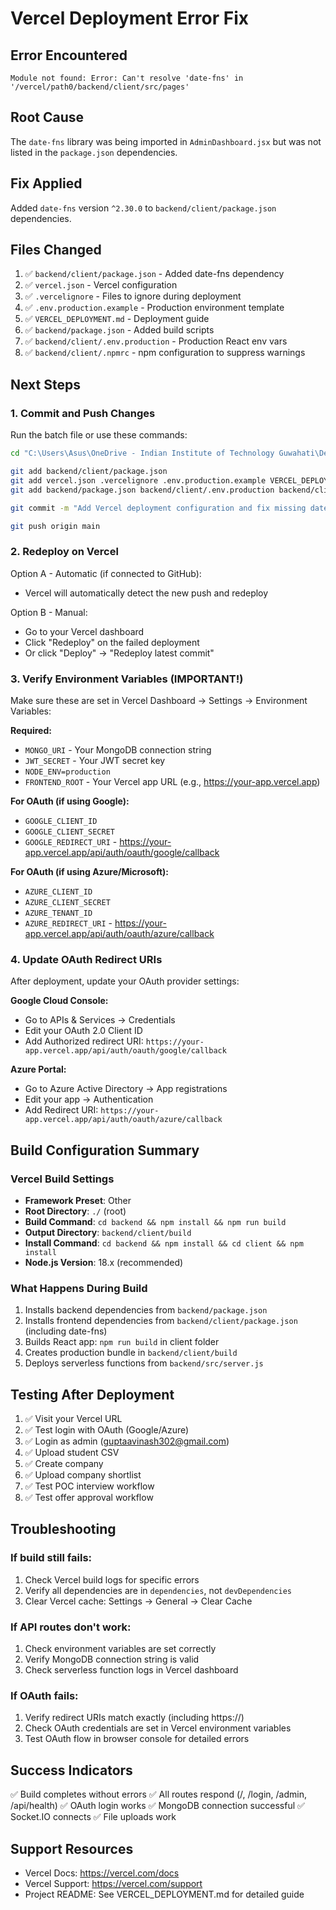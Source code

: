 # Vercel Deployment Error Fix

## Error Encountered
```
Module not found: Error: Can't resolve 'date-fns' in '/vercel/path0/backend/client/src/pages'
```

## Root Cause
The `date-fns` library was being imported in `AdminDashboard.jsx` but was not listed in the `package.json` dependencies.

## Fix Applied
Added `date-fns` version `^2.30.0` to `backend/client/package.json` dependencies.

## Files Changed
1. ✅ `backend/client/package.json` - Added date-fns dependency
2. ✅ `vercel.json` - Vercel configuration
3. ✅ `.vercelignore` - Files to ignore during deployment
4. ✅ `.env.production.example` - Production environment template
5. ✅ `VERCEL_DEPLOYMENT.md` - Deployment guide
6. ✅ `backend/package.json` - Added build scripts
7. ✅ `backend/client/.env.production` - Production React env vars
8. ✅ `backend/client/.npmrc` - npm configuration to suppress warnings

## Next Steps

### 1. Commit and Push Changes
Run the batch file or use these commands:
```bash
cd "C:\Users\Asus\OneDrive - Indian Institute of Technology Guwahati\Desktop\CCD\live-placement"

git add backend/client/package.json
git add vercel.json .vercelignore .env.production.example VERCEL_DEPLOYMENT.md
git add backend/package.json backend/client/.env.production backend/client/.npmrc

git commit -m "Add Vercel deployment configuration and fix missing date-fns dependency"

git push origin main
```

### 2. Redeploy on Vercel
Option A - Automatic (if connected to GitHub):
- Vercel will automatically detect the new push and redeploy

Option B - Manual:
- Go to your Vercel dashboard
- Click "Redeploy" on the failed deployment
- Or click "Deploy" → "Redeploy latest commit"

### 3. Verify Environment Variables (IMPORTANT!)
Make sure these are set in Vercel Dashboard → Settings → Environment Variables:

**Required:**
- `MONGO_URI` - Your MongoDB connection string
- `JWT_SECRET` - Your JWT secret key
- `NODE_ENV=production`
- `FRONTEND_ROOT` - Your Vercel app URL (e.g., https://your-app.vercel.app)

**For OAuth (if using Google):**
- `GOOGLE_CLIENT_ID`
- `GOOGLE_CLIENT_SECRET`
- `GOOGLE_REDIRECT_URI` - https://your-app.vercel.app/api/auth/oauth/google/callback

**For OAuth (if using Azure/Microsoft):**
- `AZURE_CLIENT_ID`
- `AZURE_CLIENT_SECRET`
- `AZURE_TENANT_ID`
- `AZURE_REDIRECT_URI` - https://your-app.vercel.app/api/auth/oauth/azure/callback

### 4. Update OAuth Redirect URIs
After deployment, update your OAuth provider settings:

**Google Cloud Console:**
- Go to APIs & Services → Credentials
- Edit your OAuth 2.0 Client ID
- Add Authorized redirect URI: `https://your-app.vercel.app/api/auth/oauth/google/callback`

**Azure Portal:**
- Go to Azure Active Directory → App registrations
- Edit your app → Authentication
- Add Redirect URI: `https://your-app.vercel.app/api/auth/oauth/azure/callback`

## Build Configuration Summary

### Vercel Build Settings
- **Framework Preset**: Other
- **Root Directory**: `./` (root)
- **Build Command**: `cd backend && npm install && npm run build`
- **Output Directory**: `backend/client/build`
- **Install Command**: `cd backend && npm install && cd client && npm install`
- **Node.js Version**: 18.x (recommended)

### What Happens During Build
1. Installs backend dependencies from `backend/package.json`
2. Installs frontend dependencies from `backend/client/package.json` (including date-fns)
3. Builds React app: `npm run build` in client folder
4. Creates production bundle in `backend/client/build`
5. Deploys serverless functions from `backend/src/server.js`

## Testing After Deployment

1. ✅ Visit your Vercel URL
2. ✅ Test login with OAuth (Google/Azure)
3. ✅ Login as admin (guptaavinash302@gmail.com)
4. ✅ Upload student CSV
5. ✅ Create company
6. ✅ Upload company shortlist
7. ✅ Test POC interview workflow
8. ✅ Test offer approval workflow

## Troubleshooting

### If build still fails:
1. Check Vercel build logs for specific errors
2. Verify all dependencies are in `dependencies`, not `devDependencies`
3. Clear Vercel cache: Settings → General → Clear Cache

### If API routes don't work:
1. Check environment variables are set correctly
2. Verify MongoDB connection string is valid
3. Check serverless function logs in Vercel dashboard

### If OAuth fails:
1. Verify redirect URIs match exactly (including https://)
2. Check OAuth credentials are set in Vercel environment variables
3. Test OAuth flow in browser console for detailed errors

## Success Indicators
✅ Build completes without errors
✅ All routes respond (/, /login, /admin, /api/health)
✅ OAuth login works
✅ MongoDB connection successful
✅ Socket.IO connects
✅ File uploads work

## Support Resources
- Vercel Docs: https://vercel.com/docs
- Vercel Support: https://vercel.com/support
- Project README: See VERCEL_DEPLOYMENT.md for detailed guide
